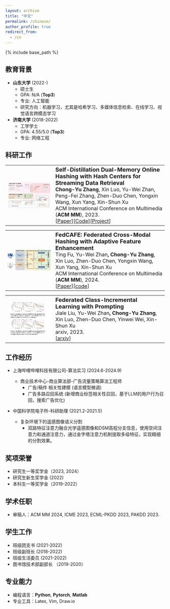 ```yaml
---
layout: archive
title: "中文"
permalink: /chinese/
author_profile: true
redirect_from:
  - /cn
---
```


{% include base_path %}



教育背景
------
* <strong>山东大学</strong> (2022-)
  * 硕士生
  * GPA: N/A (<strong>Top3</strong>)
  * 专业: 人工智能
  * 研究方向：机器学习，尤其是哈希学习、多媒体信息检索、在线学习、视觉语言跨模态学习
* <strong>济南大学</strong> (2018-2022)
  * 工学学士
  * GPA: 4.55/5.0 (<strong>Top3</strong>)
  * 专业: 网络工程



科研工作
------
<table style="width:100%">
  <tr>
    <th width="30%">
      <img src="../images/mm_2023_framework.png" width="350"/>
    </th>
    <th style="text-align:left" width="70%">
            <span style="font-size:18px">Self-Distillation Dual-Memory Online Hashing with Hash Centers for Streaming Data Retrieval</span><br>
            <span style="font-size:16px">Chong-Yu Zhang<span style="font-weight:normal">, Xin Luo, Yu-Wei Zhan, Peng-Fei Zhang, Zhen-Duo Chen, Yongxin Wang, Xun Yang, Xin-Shun Xu</span></span><br>
            <span style="font-weight:normal;font-size:16px">ACM International Conference on Multimedia (<strong>ACM MM</strong>), 2023.</span><br>
            <span style="font-weight:normal;font-size:16px">[<a href="https://doi.org/10.1145/3581783.3612119">Paper</a>][<a href="https://github.com/ZCyueternal/SDOH-HC">Code</a>][<a href="../proj/23-SDOH-HC-MM/index.html">Project</a>]
            <!--[<a href="https://www.baidu.com/">Youtube Video</a>][<a href="https://www.baidu.com/">Bilibili Video</a>]--></span>
    </th>
  </tr> 
</table>



<table style="width:100%">
  <tr>
    <th width="30%">
      <img src="../images/mm_2024_framework.png" width="350"/>
    </th>
    <th style="text-align:left" width="70%">
            <span style="font-size:18px">FedCAFE: Federated Cross-Modal Hashing with Adaptive Feature Enhancement</span><br>
            <span style="font-size:16px"><span style="font-weight:normal">Ting Fu, Yu-Wei Zhan</span>, Chong-Yu Zhang<span style="font-weight:normal">, Xin Luo,  Zhen-Duo Chen, Yongxin Wang, Xun Yang, Xin-Shun Xu</span></span><br>
            <span style="font-weight:normal;font-size:16px">ACM International Conference on Multimedia (<strong>ACM MM</strong>), 2024.</span><br>
            <span style="font-weight:normal;font-size:16px">[<a href="https://doi.org/10.1145/3664647.3681319" target="_blank">Paper</a>][<a href="https://github.com/FtAhub/FedCAFE" target="_blank">code</a>]</span>
    </th>
  </tr> 
</table>



<table>
<tr>
    <th width="30%">
      <img src="../images/ljl_2023_FCILPT_framework.png" width="350"/>
    </th>
    <th style="text-align:left" width="70%">
            <span style="font-size:18px">Federated Class-Incremental Learning with Prompting</span><br>
            <span style="font-size:16px"><span style="font-weight:normal">Jiale Liu, Yu-Wei Zhan</span>, Chong-Yu Zhang<span style="font-weight:normal">, Xin Luo, Zhen-Duo Chen, Yinwei Wei, Xin-Shun Xu</span></span><br>
            <span style="font-weight:normal;font-size:16px">arxiv, 2023.</span>
            <br>
            <span style="font-weight:normal;font-size:16px">
            [<a href="https://arxiv.org/pdf/2310.08948.pdf">arxiv</a>]</span>
    </th>
  </tr> 

</table>




工作经历
-----
* 上海哔哩哔哩科技有限公司-算法实习 (2024.6-2024.9)
  * 商业技术中心-商业算法部-广告流量策略算法工程师
    * 广告/稿件 相关性建模 (语言模型微调)
    * 广告多路召回系统 (新增商业标签相关性召回，基于LLM的用户行为召回，搜索广告优化)

* 中国科学院电子所-科研助理 (2021.2-2021.5)
  * 复杂环境下的遥感图像语义分割
    * 双路特征注意力融合光学遥感图像和DSM高程分支信息，使用空间注意力和通道注意力，通过金字塔注意力机制提取多级特征，实现精细的分割效果。


奖项荣誉
------
<!-- * XXX社会奖学金 (2024)-->
* 研究生一等奖学金（2023, 2024）
* 研究生新生奖学金 (2022)
* 本科生一等奖学金（2019-2022）








学术任职
------
* 审稿人：ACM MM 2024, ICME 2023, ECML-PKDD 2023, PAKDD 2023.


学生工作
------
* 班级团支书 (2021-2022)
* 班级副班长 (2018-2022)
* 班级生活委员 (2021-2022)
* 图书馆技术部副部长 （2019-2020）


专业能力
------
* 编程语言：**Python**, **Pytorch**, **Matlab**
* 专业工具：Latex, Vim, Draw.io
